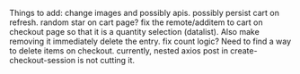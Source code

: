 Things to add: change images and possibly apis. possibly persist cart on refresh. random star on cart page? fix the remote/additem to cart on checkout page so that it is a quantity selection (datalist). Also make removing it immediately delete the entry. fix count logic? Need to find a way to delete items on checkout. currently, nested axios post in create-checkout-session is not cutting it.

